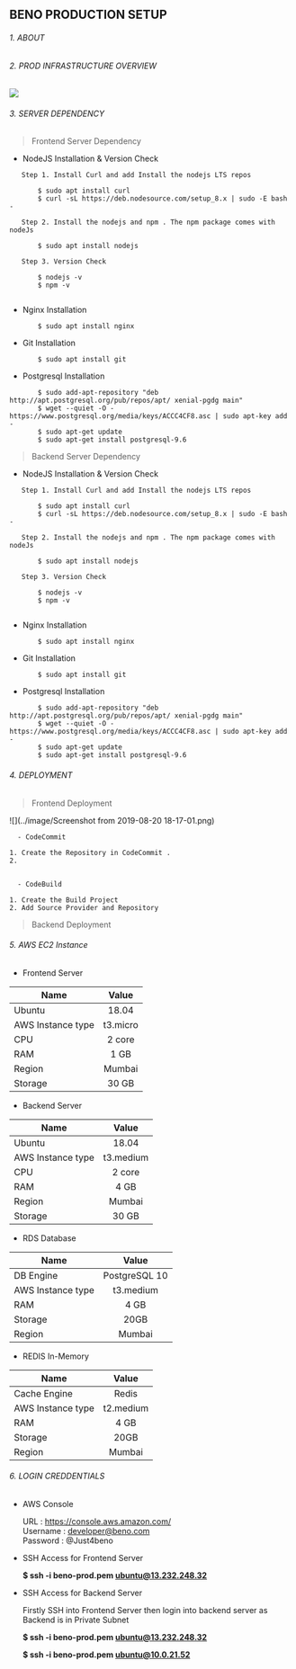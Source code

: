 ## BENO PRODUCTION SETUP 

###### 1. ABOUT 

###### 2. PROD INFRASTRUCTURE OVERVIEW

![](..image/Infrastructure.png)

###### 3. SERVER DEPENDENCY

  > Frontend Server Dependency

  - NodeJS Installation & Version Check

```
   Step 1. Install Curl and add Install the nodejs LTS repos

       $ sudo apt install curl
       $ curl -sL https://deb.nodesource.com/setup_8.x | sudo -E bash -
             
   Step 2. Install the nodejs and npm . The npm package comes with nodeJs

       $ sudo apt install nodejs 
		
   Step 3. Version Check
		
       $ nodejs -v 
       $ npm -v
  
```

  - Nginx Installation 

```
       $ sudo apt install nginx

```	
  
  - Git Installation 

```
       $ sudo apt install git

```
  - Postgresql Installation 

```
       $ sudo add-apt-repository "deb http://apt.postgresql.org/pub/repos/apt/ xenial-pgdg main"
       $ wget --quiet -O - https://www.postgresql.org/media/keys/ACCC4CF8.asc | sudo apt-key add -
       $ sudo apt-get update
       $ sudo apt-get install postgresql-9.6

``` 

  > Backend Server Dependency

  - NodeJS Installation & Version Check

```
   Step 1. Install Curl and add Install the nodejs LTS repos

       $ sudo apt install curl
       $ curl -sL https://deb.nodesource.com/setup_8.x | sudo -E bash -
             
   Step 2. Install the nodejs and npm . The npm package comes with nodeJs

       $ sudo apt install nodejs 
		
   Step 3. Version Check
		
       $ nodejs -v 
       $ npm -v
  
```

  - Nginx Installation 

```
       $ sudo apt install nginx

```	
  
  - Git Installation 

```
       $ sudo apt install git

```
  - Postgresql Installation 

```
       $ sudo add-apt-repository "deb http://apt.postgresql.org/pub/repos/apt/ xenial-pgdg main"
       $ wget --quiet -O - https://www.postgresql.org/media/keys/ACCC4CF8.asc | sudo apt-key add -
       $ sudo apt-get update
       $ sudo apt-get install postgresql-9.6

``` 


###### 4. DEPLOYMENT 

    
  > Frontend Deployment

	 
![](../image/Screenshot from 2019-08-20 18-17-01.png) 

      - CodeCommit
	
	1. Create the Repository in CodeCommit . 
	2. 
	

      - CodeBuild 
 
	1. Create the Build Project 
 	2. Add Source Provider and Repository


    


  > Backend Deployment

###### 5. AWS EC2 Instance 

- Frontend Server

| Name              |      Value    |  
|-------------------|:-------------:|
| Ubuntu            |  18.04        |
| AWS Instance type |  t3.micro     |   
| CPU               |  2 core       |   
| RAM               |  1 GB         |
| Region            |  Mumbai       |
| Storage           |  30 GB        |


- Backend Server

| Name              |      Value    |  
|-------------------|:-------------:|
| Ubuntu            |  18.04        |
| AWS Instance type |  t3.medium    |   
| CPU               |  2 core       |   
| RAM               |  4 GB         |
| Region            |  Mumbai       |
| Storage           |  30 GB        |


- RDS Database

| Name              |      Value    |  
|-------------------|:-------------:|
| DB Engine         | PostgreSQL 10 |
| AWS Instance type | t3.medium     | 
| RAM               | 4 GB          |   
| Storage           | 20GB          |
| Region            | Mumbai        |

- REDIS In-Memory

| Name              |      Value    |  
|-------------------|:-------------:|
| Cache Engine      | Redis         |
| AWS Instance type | t2.medium     |  
| RAM               | 4 GB          |  
| Storage           | 20GB          |
| Region            | Mumbai        |

###### 6. LOGIN CREDDENTIALS
 
- AWS Console 

  URL      : https://console.aws.amazon.com/		
  Username : developer@beno.com		
  Password : @Just4beno

- SSH Access for Frontend Server


   **$ ssh -i   beno-prod.pem  ubuntu@13.232.248.32**

- SSH Access for Backend Server 
  
   Firstly SSH into Frontend Server then login into backend server as Backend is in Private Subnet 
 
   **$ ssh -i   beno-prod.pem  ubuntu@13.232.248.32**

   **$ ssh -i   beno-prod.pem  ubuntu@10.0.21.52**
  
